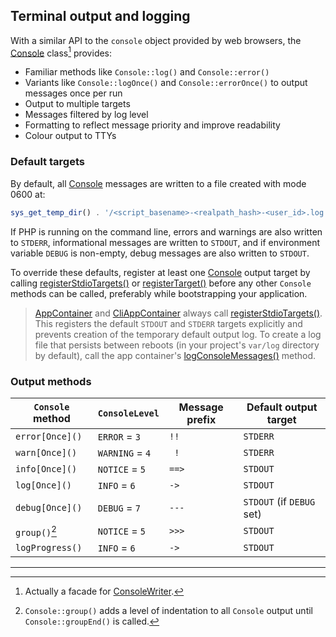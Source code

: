 ## Terminal output and logging

With a similar API to the `console` object provided by web browsers, the
[Console][Console] class[^1] provides:

- Familiar methods like `Console::log()` and `Console::error()`
- Variants like `Console::logOnce()` and `Console::errorOnce()` to output
  messages once per run
- Output to multiple targets
- Messages filtered by log level
- Formatting to reflect message priority and improve readability
- Colour output to TTYs

### Default targets

By default, all [Console][Console] messages are written to a file created with
mode 0600 at:

```php
sys_get_temp_dir() . '/<script_basename>-<realpath_hash>-<user_id>.log'
```

If PHP is running on the command line, errors and warnings are also written to
`STDERR`, informational messages are written to `STDOUT`, and if environment
variable `DEBUG` is non-empty, debug messages are also written to `STDOUT`.

To override these defaults, register at least one [Console][Console] output
target by calling [registerStdioTargets()][registerStdioTargets] or
[registerTarget()][registerTarget] before any other `Console` methods can be
called, preferably while bootstrapping your application.

> [AppContainer][AppContainer] and [CliAppContainer][CliAppContainer] always
> call [registerStdioTargets()][registerStdioTargets]. This registers the
> default `STDOUT` and `STDERR` targets explicitly and prevents creation of the
> temporary default output log. To create a log file that persists between
> reboots (in your project's `var/log` directory by default), call the app
> container's [logConsoleMessages()][logConsoleMessages] method.

### Output methods

| `Console` method | `ConsoleLevel`  | Message prefix | Default output target     |
| ---------------- | --------------- | -------------- | ------------------------- |
| `error[Once]()`  | `ERROR` = `3`   | ` !! `         | `STDERR`                  |
| `warn[Once]()`   | `WARNING` = `4` | `  ! `         | `STDERR`                  |
| `info[Once]()`   | `NOTICE` = `5`  | `==> `         | `STDOUT`                  |
| `log[Once]()`    | `INFO` = `6`    | ` -> `         | `STDOUT`                  |
| `debug[Once]()`  | `DEBUG` = `7`   | `--- `         | `STDOUT` (if `DEBUG` set) |
| `group()`[^2]    | `NOTICE` = `5`  | `>>> `         | `STDOUT`                  |
| `logProgress()`  | `INFO` = `6`    | ` -> `         | `STDOUT`                  |

[^1]: Actually a facade for [ConsoleWriter][ConsoleWriter].

[^2]: `Console::group()` adds a level of indentation to all `Console` output
    until `Console::groupEnd()` is called.


---

[AppContainer]: https://lkrms.github.io/php-util/classes/Lkrms-Container-AppContainer.html
[CliAppContainer]: https://lkrms.github.io/php-util/classes/Lkrms-Cli-CliAppContainer.html
[Console]: https://lkrms.github.io/php-util/classes/Lkrms-Facade-Console.html
[ConsoleWriter]: https://lkrms.github.io/php-util/classes/Lkrms-Console-ConsoleWriter.html
[logConsoleMessages]: https://lkrms.github.io/php-util/classes/Lkrms-Container-AppContainer.html#method_logConsoleMessages
[registerStdioTargets]: https://lkrms.github.io/php-util/classes/Lkrms-Console-ConsoleWriter.html#method_registerStdioTargets
[registerTarget]: https://lkrms.github.io/php-util/classes/Lkrms-Console-ConsoleWriter.html#method_registerTarget

